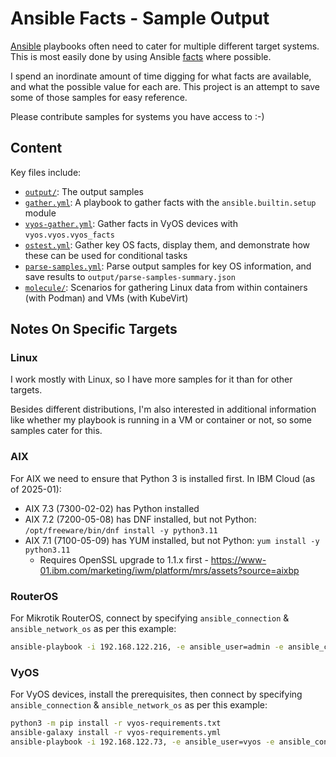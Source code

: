 # Ansible Facts - Sample Output

[Ansible](https://ansible.readthedocs.io/) playbooks often need to cater for multiple different target systems. This is most easily done by using Ansible [facts](https://docs.ansible.com/ansible/latest/playbook_guide/playbooks_vars_facts.html) where possible.

I spend an inordinate amount of time digging for what facts are available, and what the possible value for each are. This project is an attempt to save some of those samples for easy reference.

Please contribute samples for systems you have access to :-)

## Content

Key files include:

- [`output/`](output): The output samples
- [`gather.yml`](gather.yml): A playbook to gather facts with the `ansible.builtin.setup` module
- [`vyos-gather.yml`](vyos-gather.yml): Gather facts in VyOS devices with `vyos.vyos.vyos_facts`
- [`ostest.yml`](ostest.yml): Gather key OS facts, display them, and demonstrate how these can be used for conditional tasks
- [`parse-samples.yml`](parse-samples.yml): Parse output samples for key OS information, and save results to `output/parse-samples-summary.json`
- [`molecule/`](molecule): Scenarios for gathering Linux data from within containers (with Podman) and VMs (with KubeVirt)

## Notes On Specific Targets

### Linux

I work mostly with Linux, so I have more samples for it than for other targets.

Besides different distributions, I'm also interested in additional information like whether my playbook is running in a VM or container or not, so some samples cater for this.

### AIX

For AIX we need to ensure that Python 3 is installed first. In IBM Cloud (as of 2025-01):

- AIX 7.3 (7300-02-02) has Python installed
- AIX 7.2 (7200-05-08) has DNF installed, but not Python: `/opt/freeware/bin/dnf install -y python3.11`
- AIX 7.1 (7100-05-09) has YUM installed, but not Python: `yum install -y python3.11`
	- Requires OpenSSL upgrade to 1.1.x first - <https://www-01.ibm.com/marketing/iwm/platform/mrs/assets?source=aixbp>

### RouterOS

For Mikrotik RouterOS, connect by specifying `ansible_connection` & `ansible_network_os` as per this example:

```sh
ansible-playbook -i 192.168.122.216, -e ansible_user=admin -e ansible_connection=ansible.netcommon.network_cli -e ansible_network_os=community.network.routeros gather.yml
```

### VyOS

For VyOS devices, install the prerequisites, then connect by specifying `ansible_connection` & `ansible_network_os` as per this example:

```bash
python3 -m pip install -r vyos-requirements.txt
ansible-galaxy install -r vyos-requirements.yml
ansible-playbook -i 192.168.122.73, -e ansible_user=vyos -e ansible_connection=ansible.netcommon.network_cli -e ansible_network_os=vyos.vyos.vyos vyos.yml
```

